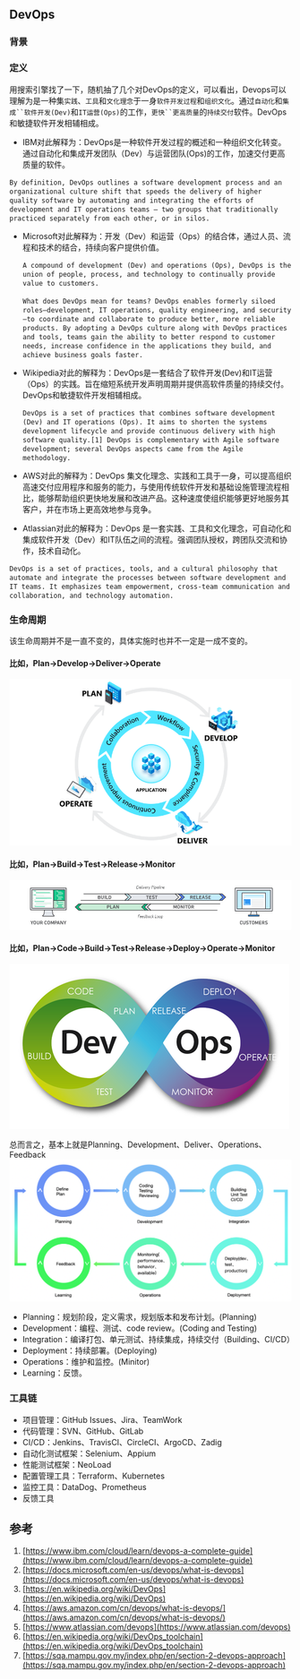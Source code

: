 ## DevOps
### 背景
### 定义
用搜索引擎找了一下，随机抽了几个对DevOps的定义，可以看出，Devops可以理解为是一种集`实践`、`工具`和`文化理念`于一身`软件开发过程`和`组织文化`。通过`自动化`和`集成``软件开发(Dev)`和`IT运营(Ops)`的工作，`更快``更高质量`的`持续交付`软件。DevOps和敏捷软件开发相辅相成。

-  IBM对此解释为：DevOps是一种软件开发过程的概述和一种组织文化转变。通过自动化和集成开发团队（Dev）与运营团队(Ops)的工作，加速交付更高质量的软件。
  ```
  By definition, DevOps outlines a software development process and an organizational culture shift that speeds the delivery of higher quality software by automating and integrating the efforts of development and IT operations teams – two groups that traditionally practiced separately from each other, or in silos.
  ```

- Microsoft对此解释为：开发（Dev）和运营（Ops）的结合体，通过人员、流程和技术的结合，持续向客户提供价值。
  ```
  A compound of development (Dev) and operations (Ops), DevOps is the union of people, process, and technology to continually provide value to customers.

  What does DevOps mean for teams? DevOps enables formerly siloed roles—development, IT operations, quality engineering, and security—to coordinate and collaborate to produce better, more reliable products. By adopting a DevOps culture along with DevOps practices and tools, teams gain the ability to better respond to customer needs, increase confidence in the applications they build, and achieve business goals faster.
  ```

- Wikipedia对此的解释为：DevOps是一套结合了软件开发(Dev)和IT运营（Ops）的实践。旨在缩短系统开发声明周期并提供高软件质量的持续交付。DevOps和敏捷软件开发相辅相成。
  ```
  DevOps is a set of practices that combines software development (Dev) and IT operations (Ops). It aims to shorten the systems development lifecycle and provide continuous delivery with high software quality.[1] DevOps is complementary with Agile software development; several DevOps aspects came from the Agile methodology.
  ```
- AWS对此的解释为：DevOps 集文化理念、实践和工具于一身，可以提高组织高速交付应用程序和服务的能力，与使用传统软件开发和基础设施管理流程相比，能够帮助组织更快地发展和改进产品。这种速度使组织能够更好地服务其客户，并在市场上更高效地参与竞争。

- Atlassian对此的解释为：DevOps 是一套实践、工具和文化理念，可自动化和集成软件开发（Dev）和IT队伍之间的流程。强调团队授权，跨团队交流和协作，技术自动化。
```
DevOps is a set of practices, tools, and a cultural philosophy that automate and integrate the processes between software development and IT teams. It emphasizes team empowerment, cross-team communication and collaboration, and technology automation.
```

### 生命周期
该生命周期并不是一直不变的，具体实施时也并不一定是一成不变的。
#### 比如，Plan->Develop->Deliver->Operate
![lifecycle](./../assets/images/2022041703.png)
#### 比如，Plan->Build->Test->Release->Monitor
![lifecycle](./../assets/images/2022041702.png)
#### 比如，Plan->Code->Build->Test->Release->Deploy->Operate->Monitor
![lifecycle](./../assets/images/2022041704.png)

总而言之，基本上就是Planning、Development、Deliver、Operations、Feedback
![lifecycle](./../assets/images/2022041701.png)

- Planning：规划阶段，定义需求，规划版本和发布计划。(Planning)
- Development：编程、测试、code review。(Coding and Testing)
- Integration：编译打包、单元测试、持续集成，持续交付（Building、CI/CD）
- Deployment：持续部署。(Deploying)
- Operations：维护和监控。(Minitor)
- Learning：反馈。

### 工具链
- 项目管理：GitHub Issues、Jira、TeamWork
- 代码管理：SVN、GitHub、GitLab
- CI/CD：Jenkins、TravisCI、CircleCI、ArgoCD、Zadig
- 自动化测试框架：Selenium、Appium
- 性能测试框架：NeoLoad
- 配置管理工具：Terraform、Kubernetes
- 监控工具：DataDog、Prometheus
- 反馈工具

## 参考
1. [https://www.ibm.com/cloud/learn/devops-a-complete-guide](https://www.ibm.com/cloud/learn/devops-a-complete-guide)
2. [https://docs.microsoft.com/en-us/devops/what-is-devops](https://docs.microsoft.com/en-us/devops/what-is-devops)
3. [https://en.wikipedia.org/wiki/DevOps](https://en.wikipedia.org/wiki/DevOps)
4. [https://aws.amazon.com/cn/devops/what-is-devops/](https://aws.amazon.com/cn/devops/what-is-devops/)
5. [https://www.atlassian.com/devops](https://www.atlassian.com/devops)
6. [https://en.wikipedia.org/wiki/DevOps_toolchain](https://en.wikipedia.org/wiki/DevOps_toolchain)
7. [https://sqa.mampu.gov.my/index.php/en/section-2-devops-approach](https://sqa.mampu.gov.my/index.php/en/section-2-devops-approach)